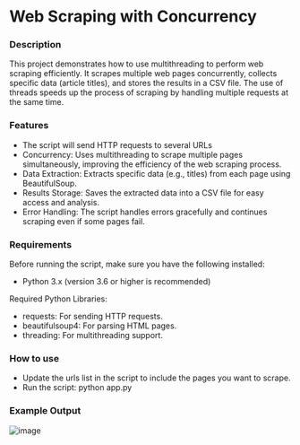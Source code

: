 # Web Scraping with Concurrency

### Description
This project demonstrates how to use multithreading to perform web scraping efficiently. It scrapes multiple web pages concurrently, collects specific data (article titles), and stores the results in a CSV file. The use of threads speeds up the process of scraping by handling multiple requests at the same time.

### Features
- The script will send HTTP requests to several URLs 
- Concurrency: Uses multithreading to scrape multiple pages simultaneously, improving the efficiency of the web scraping process.
- Data Extraction: Extracts specific data (e.g., titles) from each page using BeautifulSoup.
- Results Storage: Saves the extracted data into a CSV file for easy access and analysis.
- Error Handling: The script handles errors gracefully and continues scraping even if some pages fail.

### Requirements
Before running the script, make sure you have the following installed:
- Python 3.x (version 3.6 or higher is recommended)
  
Required Python Libraries:
- requests: For sending HTTP requests.
- beautifulsoup4: For parsing HTML pages.
- threading: For multithreading support.
  
### How to use
- Update the urls list in the script to include the pages you want to scrape.
- Run the script: python app.py

### Example Output
![image](https://github.com/user-attachments/assets/b4618dda-5107-426c-b921-bc3a8cb7d4cd)
